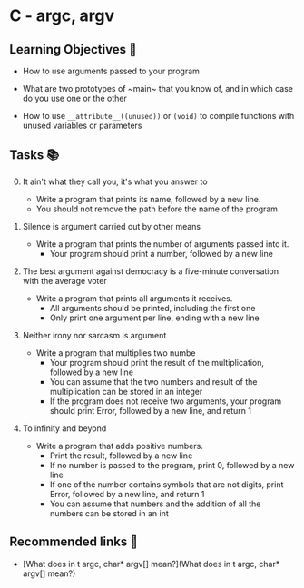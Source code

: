 # C - argc, argv

## Learning Objectives 🎯
- How to use arguments passed to your program

- What are two prototypes of ~main~ that you know of, and in which case do you use one or the other

- How to use `__attribute__((unused))` or `(void)` to compile functions with unused variables or parameters

## Tasks 📚
0. It ain't what they call you, it's what you answer to
	- Write a program that prints its name, followed by a new line.
	+ You should not remove the path before the name of the program

1. Silence is argument carried out by other means
	- Write a program that prints the number of arguments passed into it.
		* Your program should print a number, followed by a new line

2. The best argument against democracy is a five-minute conversation with the average voter
	- Write a program that prints all arguments it receives.
		* All arguments should be printed, including the first one
		* Only print one argument per line, ending with a new line

3. Neither irony nor sarcasm is argument
	- Write a program that multiplies two numbe
		* Your program should print the result of the multiplication, followed by a new line
		* You can assume that the two numbers and result of the multiplication can be stored in an integer
		* If the program does not receive two arguments, your program should print Error, followed by a new line, and return 1

4. To infinity and beyond
	- Write a program that adds positive numbers.
		* Print the result, followed by a new line
		* If no number is passed to the program, print 0, followed by a new line
		* If one of the number contains symbols that are not digits, print Error, followed by a new line, and return 1
		* You can assume that numbers and the addition of all the numbers can be stored in an int

		
		


## Recommended links 🔗 
- [What does in    t argc, char* argv[] mean?](What does in    t argc, char* argv[] mean?)
